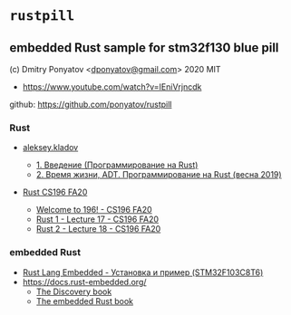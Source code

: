 #  `rustpill`
## embedded Rust sample for stm32f130 blue pill

(c) Dmitry Ponyatov <<dponyatov@gmail.com>> 2020 MIT

* https://www.youtube.com/watch?v=IEniVrjncdk

github: https://github.com/ponyatov/rustpill



### Rust
    
* [aleksey.kladov](https://www.youtube.com/playlist?list=PLlb7e2G7aSpTfhiECYNI2EZ1uAluUqE_e)
    * [1. Введение (Программирование на Rust)](https://www.youtube.com/watch?v=Oy_VYovfWyo)
    * [2. Время жизни, ADT. Программирование на Rust (весна 2019)](https://www.youtube.com/watch?v=WV-m7xRlXMs)

* [Rust CS196 FA20](https://www.youtube.com/playlist?list=PLddc343N7YqhSPMjlCJa1gRDt4CzjiMYZ)
    * [Welcome to 196! - CS196 FA20](https://www.youtube.com/watch?v=J__JvfNuknU&list=PLddc343N7YqhSPMjlCJa1gRDt4CzjiMYZ&index=1&t=795s)
    * [Rust 1 - Lecture 17 - CS196 FA20](https://www.youtube.com/watch?v=ac7AOtkQMx4)
    * [Rust 2 - Lecture 18 - CS196 FA20](https://www.youtube.com/watch?v=-SKih0Bu7l4)

    
### embedded Rust

* [Rust Lang Embedded - Установка и пример (STM32F103C8T6)](https://www.youtube.com/watch?v=IEniVrjncdk)
* https://docs.rust-embedded.org/
    * [The Discovery book](https://docs.rust-embedded.org/discovery/)
    * [The embedded Rust book](https://docs.rust-embedded.org/book/)


